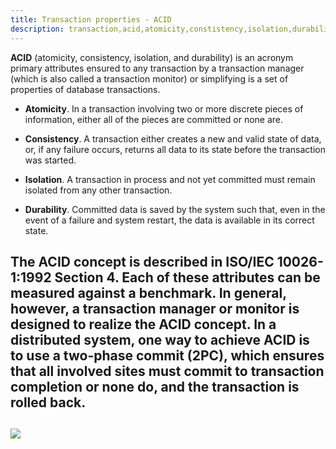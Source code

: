 ```yaml
---
title: Transaction properties - ACID
description: transaction,acid,atomicity,constistency,isolation,durability
---
```


**ACID** (atomicity, consistency, isolation, and durability) is an acronym
primary attributes ensured to any transaction by a transaction manager
(which is also called a transaction monitor) or simplifying is a set of
properties of database transactions.

* **Atomicity**. In a transaction involving two or more discrete pieces of information,
either all of the pieces are committed or none are.

* **Consistency**. A transaction either creates a new and valid state of data,
or, if any failure occurs, returns all data to its state before the transaction was started.

* **Isolation**. A transaction in process and not yet committed must remain
isolated from any other transaction.

* **Durability**. Committed data is saved by the system such that, even in
the event of a failure and system restart, the data is available in its correct state.

The ACID concept is described in ISO/IEC 10026-1:1992 Section 4.
Each of these attributes can be measured against a benchmark. In general,
however, a transaction manager or monitor is designed to realize the ACID concept.
In a distributed system, one way to achieve ACID is to use a two-phase commit (2PC),
which ensures that all involved sites must commit to transaction completion or none do,
and the transaction is rolled back.
---

![]({{site.baseurl}}/images/acid.png)
---
